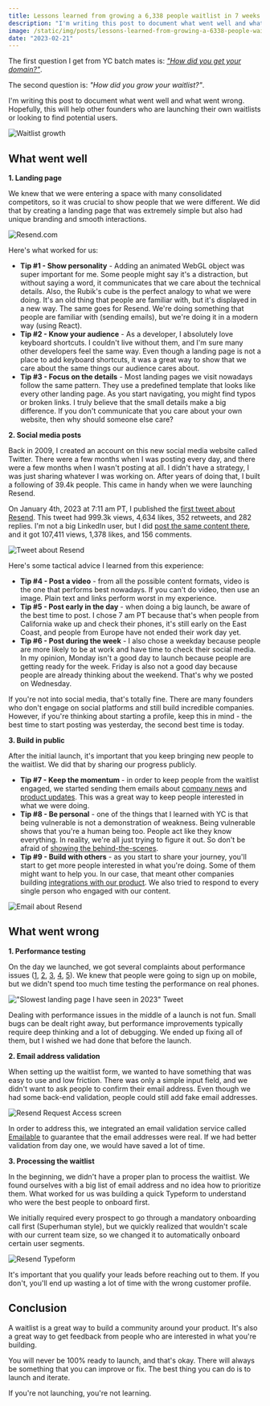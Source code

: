 ```yaml
---
title: Lessons learned from growing a 6,338 people waitlist in 7 weeks
description: "I'm writing this post to document what went well and what went wrong. Hopefully, this will help other founders who are launching their own waitlists or looking to find potential users."
image: /static/img/posts/lessons-learned-from-growing-a-6338-people-waitlist-in-7-weeks.jpg
date: "2023-02-21"
---
```


The first question I get from YC batch mates is: *["How did you get your domain?"](/why-i-spent-25000-dollars-on-a-domain-or-how-to-pick-a-startup-name)*.

The second question is: *"How did you grow your waitlist?"*.

I'm writing this post to document what went well and what went wrong. Hopefully, this will help other founders who are launching their own waitlists or looking to find potential users.

![Waitlist growth](/static/img/posts/lessons-learned-from-growing-a-6338-people-waitlist-in-7-weeks-1.jpg)

## What went well

**1. Landing page**

We knew that we were entering a space with many consolidated competitors, so it was crucial to show people that we were different. We did that by creating a landing page that was extremely simple but also had unique branding and smooth interactions.

![Resend.com](/static/img/posts/lessons-learned-from-growing-a-6338-people-waitlist-in-7-weeks-2.jpg)

Here's what worked for us:

* **Tip #1 - Show personality** - Adding an animated WebGL object was super important for me. Some people might say it's a distraction, but without saying a word, it communicates that we care about the technical details. Also, the Rubik's cube is the perfect analogy to what we were doing. It's an old thing that people are familiar with, but it's displayed in a new way. The same goes for Resend. We're doing something that people are familiar with (sending emails), but we're doing it in a modern way (using React).
* **Tip #2 - Know your audience** - As a developer, I absolutely love keyboard shortcuts. I couldn't live without them, and I'm sure many other developers feel the same way. Even though a landing page is not a place to add keyboard shortcuts, it was a great way to show that we care about the same things our audience cares about.
* **Tip #3 - Focus on the details** - Most landing pages we visit nowadays follow the same pattern. They use a predefined template that looks like every other landing page. As you start navigating, you might find typos or broken links. I truly believe that the small details make a big difference. If you don't communicate that you care about your own website, then why should someone else care?

**2. Social media posts**

Back in 2009, I created an account on this new social media website called Twitter. There were a few months when I was posting every day, and there were a few months when I wasn't posting at all. I didn't have a strategy, I was just sharing whatever I was working on. After years of doing that, I built a following of 39.4k people. This came in handy when we were launching Resend.

On January 4th, 2023 at 7:11 am PT, I published the [first tweet about Resend](https://twitter.com/zenorocha/status/1610655123063336961). This tweet had 999.3k views, 4,634 likes, 352 retweets, and 282 replies. I'm not a big LinkedIn user, but I did [post the same content there](https://www.linkedin.com/posts/zenorocha_personal-update-im-leaving-my-job-to-start-activity-7016420524977209344-qrUI), and it got 107,411 views, 1,378 likes, and 156 comments.

![Tweet about Resend](/static/img/posts/lessons-learned-from-growing-a-6338-people-waitlist-in-7-weeks-3.jpg)

Here's some tactical advice I learned from this experience:

* **Tip #4 - Post a video** - from all the possible content formats, video is the one that performs best nowadays. If you can't do video, then use an image. Plain text and links perform worst in my experience.
* **Tip #5 - Post early in the day** - when doing a big launch, be aware of the best time to post. I chose 7 am PT because that's when people from California wake up and check their phones, it's still early on the East Coast, and people from Europe have not ended their work day yet.
* **Tip #6 - Post during the week** - I also chose a weekday because people are more likely to be at work and have time to check their social media. In my opinion, Monday isn't a good day to launch because people are getting ready for the week. Friday is also not a good day because people are already thinking about the weekend. That's why we posted on Wednesday.

If you're not into social media, that's totally fine. There are many founders who don't engage on social platforms and still build incredible companies. However, if you're thinking about starting a profile, keep this in mind - the best time to start posting was yesterday, the second best time is today.

**3. Build in public**

After the initial launch, it's important that you keep bringing new people to the waitlist. We did that by sharing our progress publicly.

* **Tip #7 - Keep the momentum** - in order to keep people from the waitlist engaged, we started sending them emails about [company news](https://twitter.com/zenorocha/status/1620809395310583808) and [product updates](https://twitter.com/zenorocha/status/1618633776212631554). This was a great way to keep people interested in what we were doing.
* **Tip #8 - Be personal** - one of the things that I learned with YC is that being vulnerable is not a demonstration of weakness. Being vulnerable shows that you're a human being too. People act like they know everything. In reality, we're all just trying to figure it out. So don't be afraid of [showing the behind-the-scenes](https://twitter.com/zenorocha/status/1612263110370549760).
* **Tip #9 - Build with others** - as you start to share your journey, you'll start to get more people interested in what you're doing. Some of them might want to help you. In our case, that meant other companies building [integrations with our product](https://twitter.com/zenorocha/status/1621204586500591619). We also tried to respond to every single person who engaged with our content.

![Email about Resend](/static/img/posts/lessons-learned-from-growing-a-6338-people-waitlist-in-7-weeks-4.jpg)

## What went wrong

**1. Performance testing**

On the day we launched, we got several complaints about performance issues ([1](https://twitter.com/matloyed/status/1610715639576170496), [2](https://twitter.com/BarzolaGabriel/status/1610677004231131141), [3](https://twitter.com/steren/status/1610757385429319680), [4](https://twitter.com/bernatfortet/status/1611030644301365250), [5](https://twitter.com/jonatasvsalles/status/1610664703516090371)). We knew that people were going to sign up on mobile, but we didn't spend too much time testing the performance on real phones.

!["Slowest landing page I have seen in 2023" Tweet](/static/img/posts/lessons-learned-from-growing-a-6338-people-waitlist-in-7-weeks-5.jpg)

Dealing with performance issues in the middle of a launch is not fun. Small bugs can be dealt right away, but performance improvements typically require deep thinking and a lot of debugging. We ended up fixing all of them, but I wished we had done that before the launch.

**2. Email address validation**

When setting up the waitlist form, we wanted to have something that was easy to use and low friction. There was only a simple input field, and we didn't want to ask people to confirm their email address. Even though we had some back-end validation, people could still add fake email addresses.

![Resend Request Access screen](/static/img/posts/lessons-learned-from-growing-a-6338-people-waitlist-in-7-weeks-6.jpg)

In order to address this, we integrated an email validation service called [Emailable](https://emailable.com) to guarantee that the email addresses were real. If we had better validation from day one, we would have saved a lot of time.

**3. Processing the waitlist**

In the beginning, we didn't have a proper plan to process the waitlist. We found ourselves with a big list of email address and no idea how to prioritize them. What worked for us was building a quick Typeform to understand who were the best people to onboard first.

We initially required every prospect to go through a mandatory onboarding call first (Superhuman style), but we quickly realized that wouldn't scale with our current team size, so we changed it to automatically onboard certain user segments.

![Resend Typeform](/static/img/posts/lessons-learned-from-growing-a-6338-people-waitlist-in-7-weeks-7.jpg)

It's important that you qualify your leads before reaching out to them. If you don't, you'll end up wasting a lot of time with the wrong customer profile.

## Conclusion

A waitlist is a great way to build a community around your product. It's also a great way to get feedback from people who are interested in what you're building.

You will never be 100% ready to launch, and that's okay. There will always be something that you can improve or fix. The best thing you can do is to launch and iterate.

If you're not launching, you're not learning.